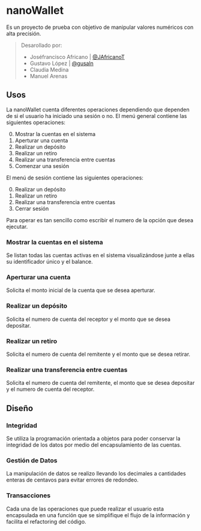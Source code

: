 # nanoWallet

Es un proyecto de prueba con objetivo de manipular valores numéricos con alta precisión.

> Desarollado por:
>
> - Joséfrancisco Africano | [@JAfricanoT](https://github.com/JAfricanoT)
> - Gustavo López | [@gusaln](https://github.com/gusaln)
> - Claudia Medina
> - Manuel Arenas

## Usos

La nanoWallet cuenta diferentes operaciones dependiendo que dependen de si el usuario ha iniciado una sesión o no.
El menú general contiene las siguientes operaciones:

 0. Mostrar la cuentas en el sistema
 1. Aperturar una cuenta
 2. Realizar un depósito
 3. Realizar un retiro
 4. Realizar una transferencia entre cuentas
 5. Comenzar una sesión

El menú de sesión contiene las siguientes operaciones:

 0. Realizar un depósito
 1. Realizar un retiro
 2. Realizar una transferencia entre cuentas
 3. Cerrar sesión

Para operar es tan sencillo como escribir el numero de la opción que desea ejecutar.

### Mostrar la cuentas en el sistema

Se listan todas las cuentas activas en el sistema visualizándose junte a ellas su identificador único y el balance.

### Aperturar una cuenta

Solicita el monto inicial de la cuenta que se desea aperturar.

### Realizar un depósito

Solicita el numero de cuenta del receptor y el monto que se desea depositar.

### Realizar un retiro

Solicita el numero de cuenta del remitente y el monto que se desea retirar.

### Realizar una transferencia entre cuentas

Solicita el numero de cuenta del remitente, el monto que se desea depositar y el numero de cuenta del receptor.

## Diseño

### Integridad

Se utiliza la programación orientada a objetos para poder conservar la integridad de los datos por medio del encapsulamiento de las cuentas.

### Gestión de Datos

La manipulación de datos se realizo llevando los decimales a cantidades enteras de centavos para evitar errores de redondeo.

### Transacciones

Cada una de las operaciones que puede realizar el usuario esta encapsulada en una función que se simplifique el flujo de la información y facilita el refactoring del código.
